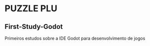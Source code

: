 # PUZZLE PLU
## First-Study-Godot
Primeiros estudos sobre a IDE Godot para desenvolvimento de jogos
